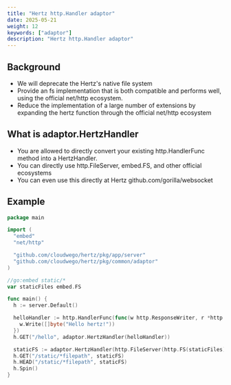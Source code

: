 ```yaml
---
title: "Hertz http.Handler adaptor"
date: 2025-05-21
weight: 12
keywords: ["adaptor"]
description: "Hertz http.Handler adaptor"
---
```


## Background
- We will deprecate the Hertz's native file system
- Provide an fs implementation that is both compatible and performs well, using the official net/http ecosystem.
- Reduce the implementation of a large number of extensions by expanding the hertz function through the official net/http ecosystem

## What is adaptor.HertzHandler
- You are allowed to directly convert your existing http.HandlerFunc method into a HertzHandler.
- You can directly use http.FileServer, embed.FS, and other official ecosystems
- You can even use this directly at Hertz github.com/gorilla/websocket

## Example
```go
package main

import (
  "embed"
  "net/http"

  "github.com/cloudwego/hertz/pkg/app/server"
  "github.com/cloudwego/hertz/pkg/common/adaptor"
)

//go:embed static/*
var staticFiles embed.FS

func main() {
  h := server.Default()

  helloHandler := http.HandlerFunc(func(w http.ResponseWriter, r *http.Request) {
    w.Write([]byte("Hello hertz!"))
  })
  h.GET("/hello", adaptor.HertzHandler(helloHandler))

  staticFS := adaptor.HertzHandler(http.FileServer(http.FS(staticFiles)))
  h.GET("/static/*filepath", staticFS)
  h.HEAD("/static/*filepath", staticFS)
  h.Spin()
}
```
